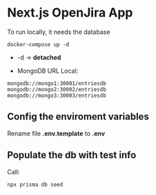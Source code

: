 # Next.js OpenJira App
To run locally, it needs the database
```
docker-compose up -d
```
* -d → __detached__

* MongoDB URL Local:
```
mongodb://mongo1:30001/entriesdb
mongodb://mongo2:30002/entriesdb
mongodb://mongo3:30003/entriesdb
```

## Config the enviroment variables
Rename file __.env.template__ to __.env__

## Populate the db with test info

Call:
```
npx prisma db seed
```